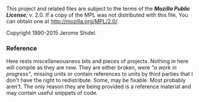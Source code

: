 This project and related files are subject to the terms of the **_Mozilla Public License_**, 
v. 2.0. If a copy of the MPL was not distributed with this file, You can obtain one at 
http://mozilla.org/MPL/2.0/.

Copyright 1990-2015 Jerome Shidel.

### Reference 

Here rests miscellaneousness bits and pieces of projects. Nothing in here will compile 
as they are now. They are either broken, were _"a work in progress"_, missing units or
contain references to units by third parties that I don't have the right to redistribute.
Some, may be fixable. Most probably aren't. The only reason they are being provided is
a reference material and may contain useful snippets of code.  